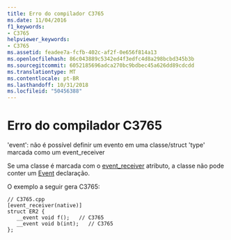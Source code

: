 ```yaml
---
title: Erro do compilador C3765
ms.date: 11/04/2016
f1_keywords:
- C3765
helpviewer_keywords:
- C3765
ms.assetid: feadee7a-fcfb-402c-af2f-0e656f814a13
ms.openlocfilehash: 86c043889c5342ed4f3edfc4d8a298bcbd345b3b
ms.sourcegitcommit: 6052185696adca270bc9bdbec45a626dd89cdcdd
ms.translationtype: MT
ms.contentlocale: pt-BR
ms.lasthandoff: 10/31/2018
ms.locfileid: "50456388"
---
```

# <a name="compiler-error-c3765"></a>Erro do compilador C3765

'event': não é possível definir um evento em uma classe/struct 'type' marcada como um event_receiver

Se uma classe é marcada com o [event_receiver](../../windows/event-receiver.md) atributo, a classe não pode conter um [Event](../../cpp/event.md) declaração.

O exemplo a seguir gera C3765:

```
// C3765.cpp
[event_receiver(native)]
struct ER2 {
   __event void f();   // C3765
   __event void b(int);   // C3765
};
```